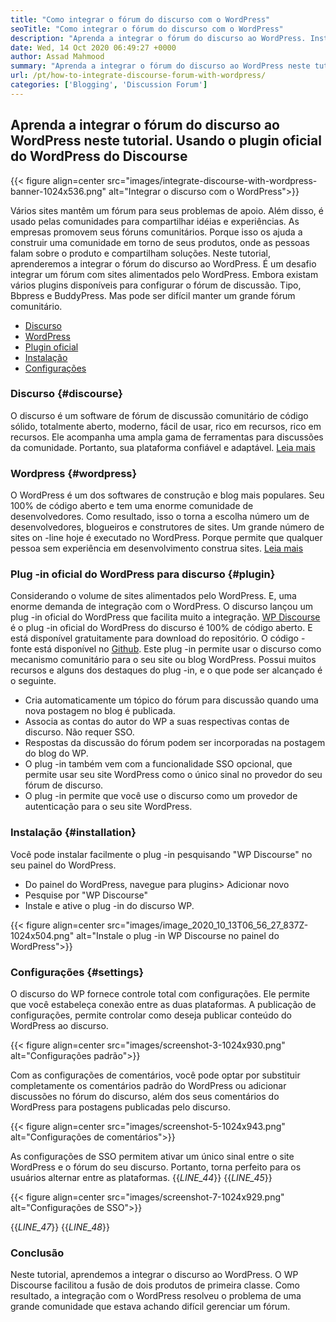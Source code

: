```yaml
---
title: "Como integrar o fórum do discurso com o WordPress" 
seoTitle: "Como integrar o fórum do discurso com o WordPress" 
description: "Aprenda a integrar o fórum do discurso ao WordPress. Instalação e configuração do plug -in oficial do discurso para o WordPress." 
date: Wed, 14 Oct 2020 06:49:27 +0000
author: Assad Mahmood
summary: "Aprenda a integrar o fórum do discurso ao WordPress neste tutorial. Usando o plugin oficial do WordPress do Discourse" 
url: /pt/how-to-integrate-discourse-forum-with-wordpress/
categories: ['Blogging', 'Discussion Forum']
---
```


## Aprenda a integrar o fórum do discurso ao WordPress neste tutorial. Usando o plugin oficial do WordPress do Discourse

{{< figure align=center src="images/integrate-discourse-with-wordpress-banner-1024x536.png" alt="Integrar o discurso com o WordPress">}}

Vários sites mantêm um fórum para seus problemas de apoio. Além disso, é usado pelas comunidades para compartilhar idéias e experiências. As empresas promovem seus fóruns comunitários. Porque isso os ajuda a construir uma comunidade em torno de seus produtos, onde as pessoas falam sobre o produto e compartilham soluções. Neste tutorial, aprenderemos a integrar o fórum do discurso ao WordPress.
É um desafio integrar um fórum com sites alimentados pelo WordPress. Embora existam vários plugins disponíveis para configurar o fórum de discussão. Tipo, Bbpress e BuddyPress. Mas pode ser difícil manter um grande fórum comunitário.
  * [Discurso][1]
  * [WordPress][2]
  * [Plugin oficial][3]
  * [Instalação][4]
  * [Configurações][5]


### Discurso {#discourse}

O discurso é um software de fórum de discussão comunitário de código sólido, totalmente aberto, moderno, fácil de usar, rico em recursos, rico em recursos. Ele acompanha uma ampla gama de ferramentas para discussões da comunidade. Portanto, sua plataforma confiável e adaptável. [Leia mais][6]


### Wordpress {#wordpress}

O WordPress é um dos softwares de construção e blog mais populares. Seu 100% de código aberto e tem uma enorme comunidade de desenvolvedores. Como resultado, isso o torna a escolha número um de desenvolvedores, blogueiros e construtores de sites. Um grande número de sites on -line hoje é executado no WordPress. Porque permite que qualquer pessoa sem experiência em desenvolvimento construa sites. [Leia mais][7]


### Plug -in oficial do WordPress para discurso {#plugin}

Considerando o volume de sites alimentados pelo WordPress. E, uma enorme demanda de integração com o WordPress. O discurso lançou um plug -in oficial do WordPress que facilita muito a integração.
[WP Discourse][8] é o plug -in oficial do WordPress do discurso é 100% de código aberto. E está disponível gratuitamente para download do repositório. O código -fonte está disponível no [Github][9].
Este plug -in permite usar o discurso como mecanismo comunitário para o seu site ou blog WordPress. Possui muitos recursos e alguns dos destaques do plug -in, e o que pode ser alcançado é o seguinte.
  * Cria automaticamente um tópico do fórum para discussão quando uma nova postagem no blog é publicada.
  * Associa as contas do autor do WP a suas respectivas contas de discurso. Não requer SSO.
  * Respostas da discussão do fórum podem ser incorporadas na postagem do blog do WP.
  * O plug -in também vem com a funcionalidade SSO opcional, que permite usar seu site WordPress como o único sinal no provedor do seu fórum de discurso.
  * O plug -in permite que você use o discurso como um provedor de autenticação para o seu site WordPress.


### Instalação {#installation}

Você pode instalar facilmente o plug -in pesquisando "WP Discourse" no seu painel do WordPress.
  * Do painel do WordPress, navegue para plugins> Adicionar novo
  * Pesquise por "WP Discourse"
  * Instale e ative o plug -in do discurso WP.

{{< figure align=center src="images/image_2020_10_13T06_56_27_837Z-1024x504.png" alt="Instale o plug -in WP Discourse no painel do WordPress">}}



### Configurações {#settings}

O discurso do WP fornece controle total com configurações. Ele permite que você estabeleça conexão entre as duas plataformas. A publicação de configurações, permite controlar como deseja publicar conteúdo do WordPress ao discurso.

{{< figure align=center src="images/screenshot-3-1024x930.png" alt="Configurações padrão">}}

Com as configurações de comentários, você pode optar por substituir completamente os comentários padrão do WordPress ou adicionar discussões no fórum do discurso, além dos seus comentários do WordPress para postagens publicadas pelo discurso.

{{< figure align=center src="images/screenshot-5-1024x943.png" alt="Configurações de comentários">}}

As configurações de SSO permitem ativar um único sinal entre o site WordPress e o fórum do seu discurso. Portanto, torna perfeito para os usuários alternar entre as plataformas.
{{_LINE_44_}}
{{_LINE_45_}}

{{< figure align=center src="images/screenshot-7-1024x929.png" alt="Configurações de SSO">}}

{{_LINE_47_}}
{{_LINE_48_}}

### Conclusão
Neste tutorial, aprendemos a integrar o discurso ao WordPress. O WP Discourse facilitou a fusão de dois produtos de primeira classe. Como resultado, a integração com o WordPress resolveu o problema de uma grande comunidade que estava achando difícil gerenciar um fórum.



 [1]: #discourse
 [2]: #wordpress
 [3]: #plugin
 [4]: #installation
 [5]: #settings
 [6]: https://products.containerize.com/discussion-forum/discourse
 [7]: https://products.containerize.com/blogging/wordpress
 [8]: https://wordpress.org/plugins/wp-discourse/
 [9]: https://github.com/discourse/wp-discourse

